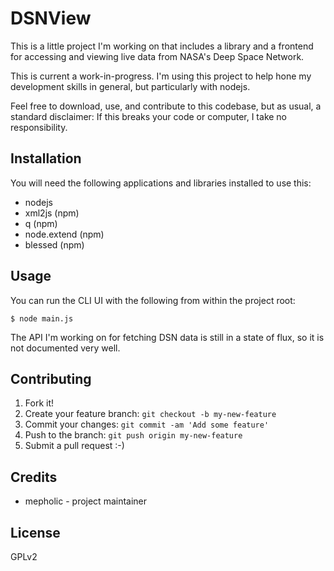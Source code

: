 # DSNView
This is a little project I'm working on that includes a library and a frontend
for accessing and viewing live data from NASA's Deep Space Network.

This is current a work-in-progress. I'm using this project to help hone my
development skills in general, but particularly with nodejs.

Feel free to download, use, and contribute to this codebase, but as usual, a
standard disclaimer: If this breaks your code or computer, I take no
responsibility.

## Installation
You will need the following applications and libraries installed to use this:
  * nodejs
  * xml2js (npm)
  * q (npm)
  * node.extend (npm)
  * blessed (npm)

## Usage
You can run the CLI UI with the following from within the project root:

    $ node main.js

The API I'm working on for fetching DSN data is still in a state of flux, so it
is not documented very well.

## Contributing
1. Fork it!
2. Create your feature branch: `git checkout -b my-new-feature`
3. Commit your changes: `git commit -am 'Add some feature'`
4. Push to the branch: `git push origin my-new-feature`
5. Submit a pull request :-)

## Credits
  * mepholic - project maintainer

## License
GPLv2
